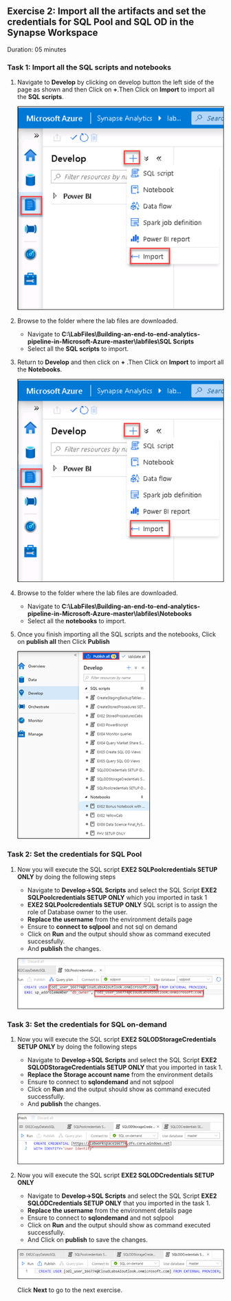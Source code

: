 ## Exercise 2: Import all the artifacts and set the credentials for SQL Pool and SQL OD in the Synapse Workspace

Duration: 05 minutes

### Task 1: Import all the SQL scripts and notebooks

1. Navigate to **Develop** by clicking on develop button the left side of the page as shown and then Click on **+**.Then Click on **Import** to import all the **SQL scripts**.

   ![sql scripts ](images/011.png)
   
2. Browse to the folder where the lab files are downloaded.

   - Navigate to **C:\LabFiles\Building-an-end-to-end-analytics-pipeline-in-Microsoft-Azure-master\labfiles\SQL Scripts**
   - Select all the **SQL scripts** to import.

3. Return to **Develop** and then click on **+** .Then Click on **Import** to import all the **Notebooks**.

   ![notebooks ](images/011.png)
   
4. Browse to the folder where the lab files are downloaded.
   
   - Navigate to **C:\LabFiles\Building-an-end-to-end-analytics-pipeline-in-Microsoft-Azure-master\labfiles\Notebooks**
   - Select all the **notebooks** to import.
   
5. Once you finish importing all the SQL scripts and the notebooks, Click on **publish all** then Click **Publish**
   
   ![notebooks and scripts ](images/13.png)
   
### Task 2: Set the credentials for SQL Pool

1. Now you will execute the SQL script **EXE2 SQLPoolcredentials SETUP ONLY** by doing the following steps
     
    - Navigate to **Develop->SQL Scripts** and select the SQL Script **EXE2 SQLPoolcredentials SETUP ONLY** which you imported in task 1
    - **EXE2 SQLPoolcredentials SETUP ONLY** SQL script is to assign the role of Database owner to the user.
    - **Replace the username** from the environment details page
    - Ensure to **connect to sqlpool** and not sql on demand
    - Click on **Run** and the output should show as command executed successfully.
    - And **publish** the changes.
    
    ![sql pool cred ](images/14.png)
    
    
### Task 3: Set the credentials for SQL on-demand
   
1. Now you will execute the SQL script **EXE2 SQLODStorageCredentials SETUP ONLY** by doing the following steps
    
    - Navigate to **Develop->SQL Scripts** and select the SQL Script **EXE2 SQLODStorageCredentials SETUP ONLY** that you imported in task 1.
    - **Replace the Storage account name** from the environment details 
    - Ensure to connect to **sqlondemand** and not sqlpool
    - Click on **Run** and the output should show as command executed successfully.
    - And **publish** the changes.
    
    ![sql on-demand cred ](images/15.png)
  

2. Now you will execute the SQL script **EXE2 SQLODCredentials SETUP ONLY**   

    - Navigate to **Develop->SQL Scripts** and select the SQL Script **EXE2 SQLODCredentials SETUP ONLY** that you imported in the task 1.
   - **Replace the username** from the environment details page
   - Ensure to connect to **sqlondemand** and not sqlpool
   - Click on **Run** and the output should show as command executed successfully.
   - And Click on **publish** to save the changes.
 
    ![sql od cred ](images/16.png)
    
    Click **Next** to go to the next exercise.
